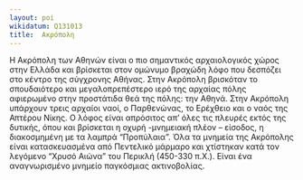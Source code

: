 ```yaml
---
layout: poi
wikidatum: Q131013
title:  Ακρόπολη
---
```


Η Ακρόπολη των Αθηνών είναι ο πιο σημαντικός αρχαιολογικός χώρος στην Ελλάδα και βρίσκεται στον ομώνυμο βραχώδη λόφο που δεσπόζει στο κέντρο της σύγχρονης Αθήνας. Στην Ακρόπολη βρισκόταν το σπουδαιότερο και μεγαλοπρεπέστερο ιερό της αρχαίας πόλης αφιερωμένο στην προστάτιδα θεά της πόλης: την Αθηνά. Στην Ακρόπολη υπάρχουν τρεις αρχαίοι ναοί, ο Παρθενώνας, το Ερέχθειο και ο ναός της Απτέρου Νίκης. Ο λόφος είναι απρόσιτος απ’ όλες τις πλευρές εκτός της δυτικής, όπου και βρίσκεται η οχυρή -μνημειακή πλέον – είσοδος, η διακοσμημένη με τα λαμπρά “Προπύλαια”. Όλα τα μνημεία της Ακρόπολης είναι κατασκευασμένα από Πεντελικό μάρμαρο και χτίστηκαν κατά τον λεγόμενο “Χρυσό Αιώνα” του Περικλή (450-330 π.Χ.). Είναι ένα αναγνωρισμένο μνημείο παγκόσμιας ακτινοβολίας.